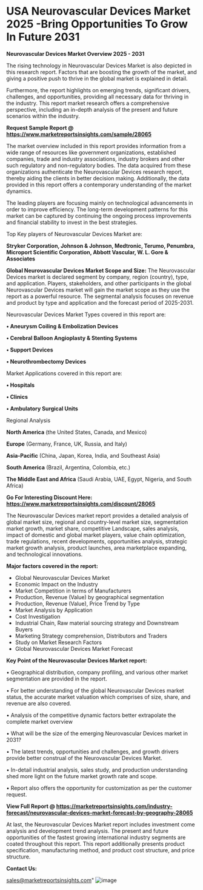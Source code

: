 # USA Neurovascular Devices Market 2025 -Bring Opportunities To Grow In Future 2031

<Strong> Neurovascular Devices Market Overview 2025 - 2031</strong>

The rising technology in Neurovascular Devices Market is also depicted in this research report. Factors that are boosting the growth of the market, and giving a positive push to thrive in the global market is explained in detail.

Furthermore, the report highlights on emerging trends, significant drivers, challenges, and opportunities, providing all necessary data for thriving in the industry. This report market research offers a comprehensive perspective, including an in-depth analysis of the present and future scenarios within the industry.

<strong>Request Sample Report @ <a href=https://www.marketreportsinsights.com/sample/28065>https://www.marketreportsinsights.com/sample/28065</a></strong>

The market overview included in this report provides information from a wide range of resources like government organizations, established companies, trade and industry associations, industry brokers and other such regulatory and non-regulatory bodies. The data acquired from these organizations authenticate the Neurovascular Devices research report, thereby aiding the clients in better decision making. Additionally, the data provided in this report offers a contemporary understanding of the market dynamics.

The leading players are focusing mainly on technological advancements in order to improve efficiency. The long-term development patterns for this market can be captured by continuing the ongoing process improvements and financial stability to invest in the best strategies.

Top Key players of Neurovascular Devices Market are:

<strong>Stryker Corporation, Johnson & Johnson, Medtronic, Terumo, Penumbra, Microport Scientific Corporation, Abbott Vascular, W. L. Gore & Associates</strong>

<strong><b>Global Neurovascular Devices Market Scope and Size:</b></strong>
The Neurovascular Devices market is declared segment by company, region (country), type, and application. Players, stakeholders, and other participants in the global Neurovascular Devices market will gain the market scope as they use the report as a powerful resource. The segmental analysis focuses on revenue and product by type and application and the forecast period of 2025-2031.

Neurovascular Devices Market Types covered in this report are:

<strong>• Aneurysm Coiling & Embolization Devices

• Cerebral Balloon Angioplasty & Stenting Systems

• Support Devices

• Neurothrombectomy Devices</strong>

Market Applications covered in this report are:

<strong>• Hospitals

• Clinics

• Ambulatory Surgical Units</strong> 

Regional Analysis

<strong>North America</strong> (the United States, Canada, and Mexico)

<strong>Europe</strong> (Germany, France, UK, Russia, and Italy)

<strong>Asia-Pacific</strong> (China, Japan, Korea, India, and Southeast Asia)

<strong>South America</strong> (Brazil, Argentina, Colombia, etc.)

<strong>The Middle East and Africa</strong> (Saudi Arabia, UAE, Egypt, Nigeria, and South Africa)

<strong>Go For Interesting Discount Here: <a href=https://www.marketreportsinsights.com/discount/28065>https://www.marketreportsinsights.com/discount/28065</a></strong>

The Neurovascular Devices market report provides a detailed analysis of global market size, regional and country-level market size, segmentation market growth, market share, competitive Landscape, sales analysis, impact of domestic and global market players, value chain optimization, trade regulations, recent developments, opportunities analysis, strategic market growth analysis, product launches, area marketplace expanding, and technological innovations.

<strong><b>Major factors covered in the report:</b></strong>
<ul>
  <li>Global Neurovascular Devices Market </li>
  <li>Economic Impact on the Industry</li>
  <li>Market Competition in terms of Manufacturers</li>
  <li>Production, Revenue (Value) by geographical segmentation</li>
  <li>Production, Revenue (Value), Price Trend by Type</li>
  <li>Market Analysis by Application</li>
  <li>Cost Investigation</li>
  <li>Industrial Chain, Raw material sourcing strategy and Downstream Buyers</li>
  <li>Marketing Strategy comprehension, Distributors and Traders</li>
  <li>Study on Market Research Factors</li>
  <li>Global Neurovascular Devices Market Forecast</li>
</ul>

<strong><b>Key Point of the Neurovascular Devices Market report:</b></strong>

• Geographical distribution, company profiling, and various other market segmentation are provided in the report.

• For better understanding of the global Neurovascular Devices market status, the accurate market valuation which comprises of size, share, and revenue are also covered.

• Analysis of the competitive dynamic factors better extrapolate the complete market overview

• What will be the size of the emerging Neurovascular Devices market in 2031?

• The latest trends, opportunities and challenges, and growth drivers provide better construal of the Neurovascular Devices Market.

• In-detail industrial analysis, sales study, and production understanding shed more light on the future market growth rate and scope.

• Report also offers the opportunity for customization as per the customer request.

<strong><b>View Full Report @ <a href=https://marketreportsinsights.com/industry-forecast/neurovascular-devices-market-forecast-by-geography-28065>https://marketreportsinsights.com/industry-forecast/neurovascular-devices-market-forecast-by-geography-28065</a></b></strong>


At last, the Neurovascular Devices Market report includes investment come analysis and development trend analysis. The present and future opportunities of the fastest growing international industry segments are coated throughout this report. This report additionally presents product specification, manufacturing method, and product cost structure, and price structure.

<strong>Contact Us:</strong>

sales@marketreportsinsights.com"
![image](https://github.com/user-attachments/assets/b1e7ac67-a90d-4ad3-8e63-2e47e476809f)
